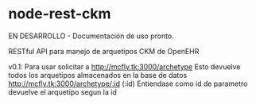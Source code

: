 # node-rest-ckm
EN DESARROLLO - Documentación de uso pronto.

RESTful API para manejo de arquetipos CKM de OpenEHR


v0.1:
  Para usar solicitar a http://mcfly.tk:3000/archetype
  Esto devuelve todos los arquetipos almacenados en la base de datos
  http://mcfly.tk:3000/archetype/:id
  (:id) Entiendase como id de parametro devuelve el arquetipo segun la id
